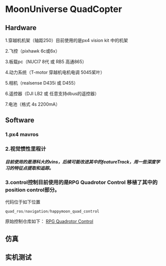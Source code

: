 # MoonUniverse  QuadCopter

## Hardware
1.穿越机机架（轴距250）目前使用的是px4 vision kit 中的机架

2.飞控（pixhawk 6c或6x）

3.板载pc（NUCI7 8代 或 RB5 高通865）

4.动力系统（T-motor 穿越机电机电调 5045桨叶）

5.相机（realsense D435i 或 D455）

6.遥控器（DJI LB2 或 任意支持dbus的遥控器）

7.电池（格式 4s 2200mA）

## Software

### 1.px4 mavros 

### 2.视觉惯性里程计
##### 目前使用的是港科大的vins，后续可能改进其中的featureTrack，用一些深度学习的特征点提取和追踪。

### 3.control控制目前使用的是RPG Quadrotor Control 移植了其中的position control部分。
代码位于如下位置
```C++
quad_ros/navigation/happymoon_quad_control
```
原始控制仓库如下：
[RPG Quadrotor Control](https://github.com/uzh-rpg/rpg_quadrotor_control)


## 仿真


## 实机测试